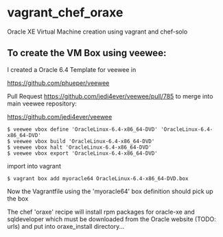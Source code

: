 vagrant_chef_oraxe
==================

Oracle XE Virtual Machine creation using vagrant and chef-solo

To create the VM Box using veewee:
----------------------------------

I created a Oracle 6.4 Template for veewee in

https://github.com/phueper/veewee

Pull Request https://github.com/jedi4ever/veewee/pull/785 to merge into main veewee repository:

https://github.com/jedi4ever/veewee

	$ veewee vbox define 'OracleLinux-6.4-x86_64-DVD' 'OracleLinux-6.4-x86_64-DVD'
	$ veewee vbox build 'OracleLinux-6.4-x86_64-DVD'
	$ veewee vbox halt 'OracleLinux-6.4-x86_64-DVD'
	$ veewee vbox export 'OracleLinux-6.4-x86_64-DVD'

import into vagrant

	$ vagrant box add myoracle64 OracleLinux-6.4-x86_64-DVD.box

Now the Vagrantfile using the 'myoracle64' box definition should pick up the box

The chef 'oraxe' recipe will install rpm packages for oracle-xe and sqldeveloper 
which must be downloaded from the Oracle website (TODO: urls) and put into oraxe_install
directory... 

